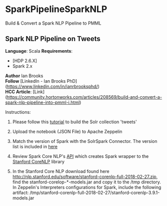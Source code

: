 # SparkPipelineSparkNLP
Build &amp; Convert a Spark NLP Pipeline to PMML


 ## Spark NLP Pipeline on Tweets

**Language**: Scala
**Requirements**: 
- [HDP 2.6.X]
- Spark 2.x

**Author** Ian Brooks \
**Follow** [LinkedIn - Ian Brooks PhD] (https://www.linkedin.com/in/ianrbrooksphd/) \
**HCC Article**: [Link] (https://community.hortonworks.com/articles/208569/build-and-convert-a-spark-nlp-pipeline-into-pmml-i.html) 

Instructions:
1. Please follow this [tutorial](https://community.hortonworks.com/articles/1282/sample-hdfnifi-flow-to-push-tweets-into-solrbanana.html) to build the Solr collection 'tweets'

2. Upload the notebook (JSON File) to Apache Zeppelin

3. Match the version of Spark with the SolrSpark Connector. The version list is included in [here](https://github.com/lucidworks/spark-solr)

4. Review Spark Core NLP's [API](https://github.com/databricks/spark-corenlp) which creates Spark wrapper to the [Stanford CoreNLP](https://stanfordnlp.github.io/CoreNLP/) library 

5. In the Stanford Core NLP download found here http://nlp.stanford.edu/software/stanford-corenlp-full-2018-02-27.zip, find the stanford-corelop-*-models.jar and copy it to the /tmp directory. In Zeppelin's Interpreters configurations for Spark, include the following artifact: /tmp/stanford-corenlp-full-2018-02-27/stanford-corenlp-3.9.1-models.jar	

